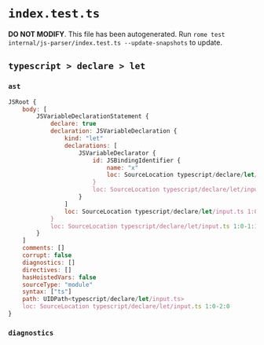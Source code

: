 # `index.test.ts`

**DO NOT MODIFY**. This file has been autogenerated. Run `rome test internal/js-parser/index.test.ts --update-snapshots` to update.

## `typescript > declare > let`

### `ast`

```javascript
JSRoot {
	body: [
		JSVariableDeclarationStatement {
			declare: true
			declaration: JSVariableDeclaration {
				kind: "let"
				declarations: [
					JSVariableDeclarator {
						id: JSBindingIdentifier {
							name: "x"
							loc: SourceLocation typescript/declare/let/input.ts 1:12-1:13 (x)
						}
						loc: SourceLocation typescript/declare/let/input.ts 1:12-1:13
					}
				]
				loc: SourceLocation typescript/declare/let/input.ts 1:0-1:14
			}
			loc: SourceLocation typescript/declare/let/input.ts 1:0-1:14
		}
	]
	comments: []
	corrupt: false
	diagnostics: []
	directives: []
	hasHoistedVars: false
	sourceType: "module"
	syntax: ["ts"]
	path: UIDPath<typescript/declare/let/input.ts>
	loc: SourceLocation typescript/declare/let/input.ts 1:0-2:0
}
```

### `diagnostics`

```

```
